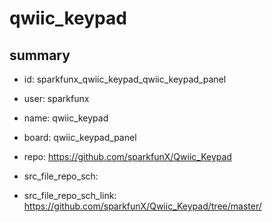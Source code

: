 # qwiic_keypad
 
## summary 
* id: sparkfunx_qwiic_keypad_qwiic_keypad_panel
* user: sparkfunx
* name: qwiic_keypad
* board: qwiic_keypad_panel
* repo: https://github.com/sparkfunX/Qwiic_Keypad



* src_file_repo_sch: 
* src_file_repo_sch_link: https://github.com/sparkfunX/Qwiic_Keypad/tree/master/




